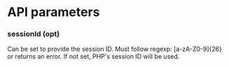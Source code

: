API parameters
===============

### sessionId (opt)
Can be set to provide the session ID. Must follow regexp: [a-zA-Z0-9]{26} or returns an error. If not set, PHP's session ID will be used. 
